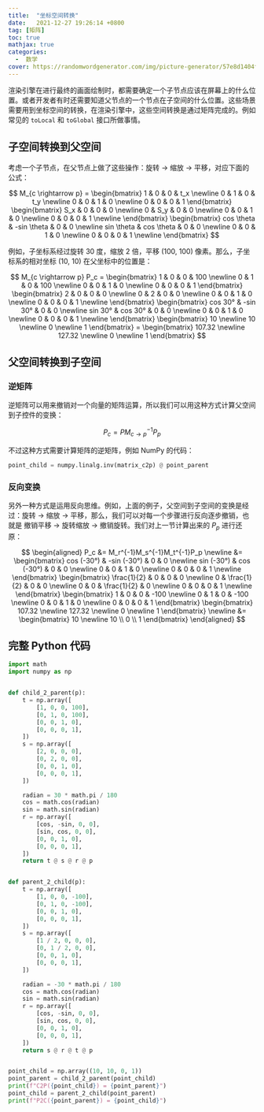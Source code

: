 ```yaml
---
title:  "坐标空间转换"
date:   2021-12-27 19:26:14 +0800
tag: [矩阵]
toc: true
mathjax: true
categories:
  -  数学
cover: https://randomwordgenerator.com/img/picture-generator/57e8d1404f5bab14f1dc8460962e33791c3ad6e04e507441722978d69f48c6_640.jpg
---
```


渲染引擎在进行最终的画面绘制时，都需要确定一个子节点应该在屏幕上的什么位置。或者开发者有时还需要知道父节点的一个节点在子空间的什么位置。这些场景需要用到坐标空间的转换，在渲染引擎中，这些空间转换是通过矩阵完成的。例如常见的 `toLocal` 和 `toGlobal` 接口所做事情。

## 子空间转换到父空间

考虑一个子节点，在父节点上做了这些操作：旋转 -> 缩放 -> 平移，对应下面的公式：

$$
M_{c \rightarrow p} = 
\begin{bmatrix}
1 & 0 & 0 & t_x \newline
0 & 1 & 0 & t_y \newline
0 & 0 & 1 & 0 \newline
0 & 0 & 0 & 1
\end{bmatrix}
\begin{bmatrix}
S_x & 0 & 0 & 0 \newline
0 & S_y & 0 & 0 \newline
0 & 0 & 1 & 0 \newline
0 & 0 & 0 & 1 \newline
\end{bmatrix}
\begin{bmatrix}
cos \theta & -sin \theta & 0 & 0 \newline
sin \theta & cos \theta & 0 & 0 \newline
0 & 0 & 1 & 0 \newline
0 & 0 & 0 & 1 \newline
\end{bmatrix}
$$

例如，子坐标系经过旋转 30 度，缩放 2 倍，平移 (100, 100) 像素。那么，子坐标系的相对坐标 (10, 10) 在父坐标中的位置是：

$$
M_{c \rightarrow p} P_c = 
\begin{bmatrix}
1 & 0 & 0 & 100 \newline
0 & 1 & 0 & 100 \newline
0 & 0 & 1 & 0 \newline
0 & 0 & 0 & 1
\end{bmatrix}
\begin{bmatrix}
2 & 0 & 0 & 0 \newline
0 & 2 & 0 & 0 \newline
0 & 0 & 1 & 0 \newline
0 & 0 & 0 & 1 \newline
\end{bmatrix}
\begin{bmatrix}
cos 30° & -sin 30° & 0 & 0 \newline
sin 30° & cos 30° & 0 & 0 \newline
0 & 0 & 1 & 0 \newline
0 & 0 & 0 & 1 \newline
\end{bmatrix}
\begin{bmatrix}
10 \newline 10 \newline 0 \newline 1
\end{bmatrix} = 
\begin{bmatrix}
107.32 \newline 127.32 \newline 0 \newline 1
\end{bmatrix}
$$

## 父空间转换到子空间

### 逆矩阵

逆矩阵可以用来撤销对一个向量的矩阵运算，所以我们可以用这种方式计算父空间到子控件的变换：

$$
P_c = PM_{c \rightarrow p}^{-1} P_p
$$

不过这种方式需要计算矩阵的逆矩阵，例如 NumPy 的代码：

```python
point_child = numpy.linalg.inv(matrix_c2p) @ point_parent
```

### 反向变换
另外一种方式是运用反向思维。例如，上面的例子，父空间到子空间的变换是经过：旋转 -> 缩放 -> 平移，那么，我们可以对每一个步骤进行反向逐步撤销，也就是 撤销平移 -> 旋转缩放 -> 撤销旋转。我们对上一节计算出来的 $P_p$ 进行还原：

$$
\begin{aligned}
P_c &= M_r^{-1}M_s^{-1}M_t^{-1}P_p \newline
&= 
\begin{bmatrix}
cos (-30°) & -sin (-30°) & 0 & 0 \newline
sin (-30°) & cos (-30°) & 0 & 0 \newline
0 & 0 & 1 & 0 \newline
0 & 0 & 0 & 1 \newline
\end{bmatrix}
\begin{bmatrix}
\frac{1}{2} & 0 & 0 & 0 \newline
0 & \frac{1}{2} & 0 & 0 \newline
0 & 0 & \frac{1}{2} & 0 \newline
0 & 0 & 0 & 1 \newline
\end{bmatrix}
\begin{bmatrix}
1 & 0 & 0 & -100 \newline
0 & 1 & 0 & -100 \newline
0 & 0 & 1 & 0 \newline
0 & 0 & 0 & 1
\end{bmatrix}
\begin{bmatrix}
107.32 \newline 127.32 \newline 0 \newline 1
\end{bmatrix} 
\newline &= 
\begin{bmatrix}
10 \newline 10 \\ 0 \\ 1
\end{bmatrix}
\end{aligned}
$$

## 完整 Python 代码 

```python
import math
import numpy as np


def child_2_parent(p):
    t = np.array([
        [1, 0, 0, 100],
        [0, 1, 0, 100],
        [0, 0, 1, 0],
        [0, 0, 0, 1],
    ])
    s = np.array([
        [2, 0, 0, 0],
        [0, 2, 0, 0],
        [0, 0, 1, 0],
        [0, 0, 0, 1],
    ])

    radian = 30 * math.pi / 180
    cos = math.cos(radian)
    sin = math.sin(radian)
    r = np.array([
        [cos, -sin, 0, 0],
        [sin, cos, 0, 0],
        [0, 0, 1, 0],
        [0, 0, 0, 1],
    ])
    return t @ s @ r @ p


def parent_2_child(p):
    t = np.array([
        [1, 0, 0, -100],
        [0, 1, 0, -100],
        [0, 0, 1, 0],
        [0, 0, 0, 1],
    ])
    s = np.array([
        [1 / 2, 0, 0, 0],
        [0, 1 / 2, 0, 0],
        [0, 0, 1, 0],
        [0, 0, 0, 1],
    ])

    radian = -30 * math.pi / 180
    cos = math.cos(radian)
    sin = math.sin(radian)
    r = np.array([
        [cos, -sin, 0, 0],
        [sin, cos, 0, 0],
        [0, 0, 1, 0],
        [0, 0, 0, 1],
    ])
    return s @ r @ t @ p


point_child = np.array((10, 10, 0, 1))
point_parent = child_2_parent(point_child)
print(f"C2P({point_child}) = {point_parent}")
point_child = parent_2_child(point_parent)
print(f"P2C({point_parent}) = {point_child}")
```
